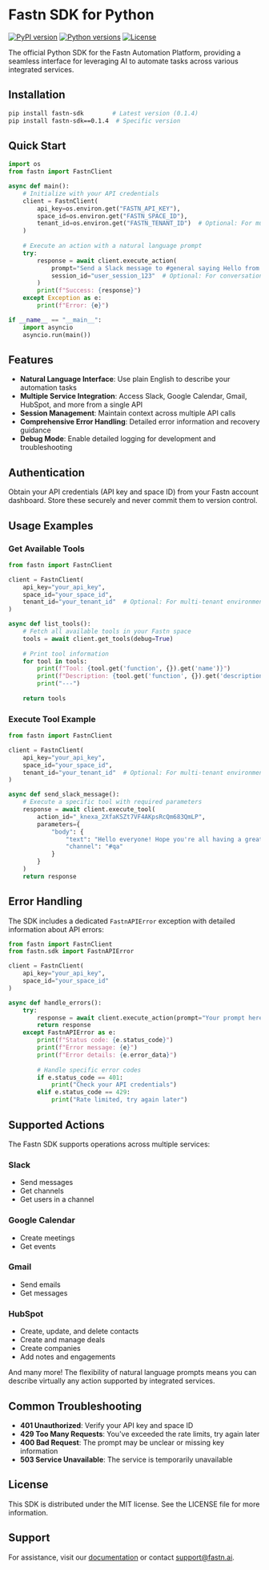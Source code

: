 # Fastn SDK for Python

[![PyPI version](https://img.shields.io/pypi/v/fastn-sdk.svg)](https://pypi.org/project/fastn-sdk/)
[![Python versions](https://img.shields.io/pypi/pyversions/fastn-sdk.svg)](https://pypi.org/project/fastn-sdk/)
[![License](https://img.shields.io/pypi/l/fastn-sdk.svg)](https://github.com/fastnai/fastn-python-sdk/blob/main/LICENSE)

The official Python SDK for the Fastn Automation Platform, providing a seamless interface for leveraging AI to automate tasks across various integrated services.

## Installation

```bash
pip install fastn-sdk        # Latest version (0.1.4)
pip install fastn-sdk==0.1.4  # Specific version
```

## Quick Start

```python
import os
from fastn import FastnClient

async def main():
    # Initialize with your API credentials
    client = FastnClient(
        api_key=os.environ.get("FASTN_API_KEY"),
        space_id=os.environ.get("FASTN_SPACE_ID"),
        tenant_id=os.environ.get("FASTN_TENANT_ID")  # Optional: For multi-tenant environments
    )
    
    # Execute an action with a natural language prompt
    try:
        response = await client.execute_action(
            prompt="Send a Slack message to #general saying Hello from Fastn SDK!",
            session_id="user_session_123"  # Optional: For conversation context
        )
        print(f"Success: {response}")
    except Exception as e:
        print(f"Error: {e}")

if __name__ == "__main__":
    import asyncio
    asyncio.run(main())
```

## Features

- **Natural Language Interface**: Use plain English to describe your automation tasks
- **Multiple Service Integration**: Access Slack, Google Calendar, Gmail, HubSpot, and more from a single API
- **Session Management**: Maintain context across multiple API calls
- **Comprehensive Error Handling**: Detailed error information and recovery guidance
- **Debug Mode**: Enable detailed logging for development and troubleshooting

## Authentication

Obtain your API credentials (API key and space ID) from your Fastn account dashboard. Store these securely and never commit them to version control.

## Usage Examples

### Get Available Tools

```python
from fastn import FastnClient

client = FastnClient(
    api_key="your_api_key", 
    space_id="your_space_id",
    tenant_id="your_tenant_id"  # Optional: For multi-tenant environments
)

async def list_tools():
    # Fetch all available tools in your Fastn space
    tools = await client.get_tools(debug=True)
    
    # Print tool information
    for tool in tools:
        print(f"Tool: {tool.get('function', {}).get('name')}")
        print(f"Description: {tool.get('function', {}).get('description')}")
        print("---")
    
    return tools
```

### Execute Tool Example

```python
from fastn import FastnClient

client = FastnClient(
    api_key="your_api_key", 
    space_id="your_space_id",
    tenant_id="your_tenant_id"  # Optional: For multi-tenant environments
)

async def send_slack_message():
    # Execute a specific tool with required parameters
    response = await client.execute_tool(
        action_id="_knexa_2XfaKSZt7VF4AKpsRcQm683QmLP",
        parameters={
            "body": {
                "text": "Hello everyone! Hope you're all having a great day! 😊",
                "channel": "#qa"
            }
        }
    )
    return response
```

## Error Handling

The SDK includes a dedicated `FastnAPIError` exception with detailed information about API errors:

```python
from fastn import FastnClient
from fastn.sdk import FastnAPIError

client = FastnClient(
    api_key="your_api_key",
    space_id="your_space_id"
)

async def handle_errors():
    try:
        response = await client.execute_action(prompt="Your prompt here")
        return response
    except FastnAPIError as e:
        print(f"Status code: {e.status_code}")
        print(f"Error message: {e}")
        print(f"Error details: {e.error_data}")
        
        # Handle specific error codes
        if e.status_code == 401:
            print("Check your API credentials")
        elif e.status_code == 429:
            print("Rate limited, try again later")
```

## Supported Actions

The Fastn SDK supports operations across multiple services:

### Slack
- Send messages
- Get channels
- Get users in a channel

### Google Calendar
- Create meetings
- Get events

### Gmail
- Send emails
- Get messages

### HubSpot
- Create, update, and delete contacts
- Create and manage deals
- Create companies
- Add notes and engagements

And many more! The flexibility of natural language prompts means you can describe virtually any action supported by integrated services.

## Common Troubleshooting

- **401 Unauthorized**: Verify your API key and space ID
- **429 Too Many Requests**: You've exceeded the rate limits, try again later
- **400 Bad Request**: The prompt may be unclear or missing key information
- **503 Service Unavailable**: The service is temporarily unavailable

## License

This SDK is distributed under the MIT license. See the LICENSE file for more information.

## Support

For assistance, visit our [documentation](https://docs.fastn.ai) or contact [support@fastn.ai](mailto:support@fastn.ai). 